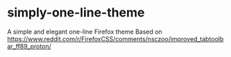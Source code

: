 # simply-one-line-theme
A simple and elegant one-line Firefox theme
Based on 
https://www.reddit.com/r/FirefoxCSS/comments/nsczoo/improved_tabtoolbar_ff89_proton/
